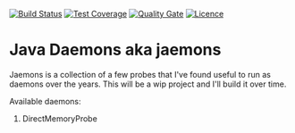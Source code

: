 [![Build Status](https://img.shields.io/travis/gsharma/jaemons/master.svg)](https://travis-ci.org/gsharma/jaemons)
[![Test Coverage](https://img.shields.io/codecov/c/github/gsharma/jaemons/master.svg)](https://codecov.io/github/gsharma/jaemons?branch=master)
[![Quality Gate](https://sonarcloud.io/api/project_badges/measure?project=com.github.jaemons:jaemons&metric=alert_status)](https://sonarcloud.io/dashboard?id=com.github.jaemons:jaemons)
[![Licence](https://img.shields.io/hexpm/l/plug.svg)](https://github.com/gsharma/jaemons/blob/master/LICENSE)

# Java Daemons aka jaemons

Jaemons is a collection of a few probes that I've found useful to run as daemons over the years. This will be a wip project and I'll build it over time.

Available daemons:
1. DirectMemoryProbe

